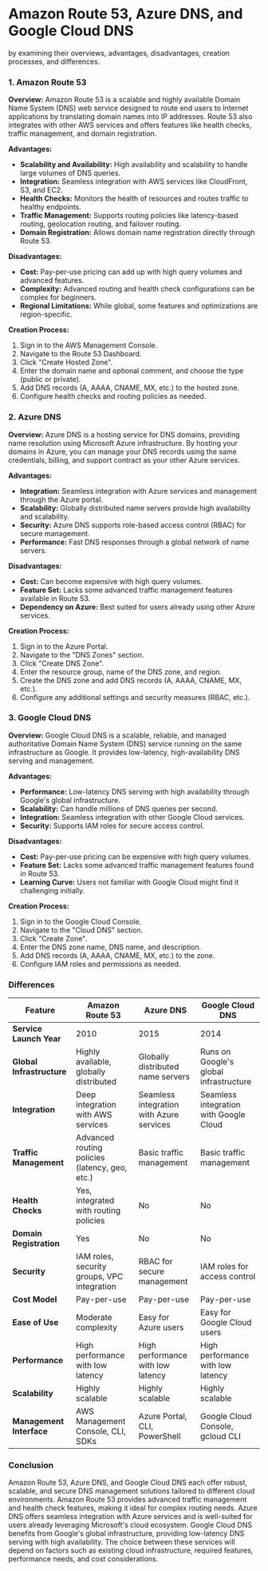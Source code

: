 <h1> Amazon Route 53, Azure DNS, and Google Cloud DNS</h1>

by examining their overviews, advantages, disadvantages, creation processes, and differences.

### 1. Amazon Route 53

**Overview:**
Amazon Route 53 is a scalable and highly available Domain Name System (DNS) web service designed to route end users to Internet applications by translating domain names into IP addresses. Route 53 also integrates with other AWS services and offers features like health checks, traffic management, and domain registration.

**Advantages:**
- **Scalability and Availability:** High availability and scalability to handle large volumes of DNS queries.
- **Integration:** Seamless integration with AWS services like CloudFront, S3, and EC2.
- **Health Checks:** Monitors the health of resources and routes traffic to healthy endpoints.
- **Traffic Management:** Supports routing policies like latency-based routing, geolocation routing, and failover routing.
- **Domain Registration:** Allows domain name registration directly through Route 53.

**Disadvantages:**
- **Cost:** Pay-per-use pricing can add up with high query volumes and advanced features.
- **Complexity:** Advanced routing and health check configurations can be complex for beginners.
- **Regional Limitations:** While global, some features and optimizations are region-specific.

**Creation Process:**
1. Sign in to the AWS Management Console.
2. Navigate to the Route 53 Dashboard.
3. Click "Create Hosted Zone".
4. Enter the domain name and optional comment, and choose the type (public or private).
5. Add DNS records (A, AAAA, CNAME, MX, etc.) to the hosted zone.
6. Configure health checks and routing policies as needed.

### 2. Azure DNS

**Overview:**
Azure DNS is a hosting service for DNS domains, providing name resolution using Microsoft Azure infrastructure. By hosting your domains in Azure, you can manage your DNS records using the same credentials, billing, and support contract as your other Azure services.

**Advantages:**
- **Integration:** Seamless integration with Azure services and management through the Azure portal.
- **Scalability:** Globally distributed name servers provide high availability and scalability.
- **Security:** Azure DNS supports role-based access control (RBAC) for secure management.
- **Performance:** Fast DNS responses through a global network of name servers.

**Disadvantages:**
- **Cost:** Can become expensive with high query volumes.
- **Feature Set:** Lacks some advanced traffic management features available in Route 53.
- **Dependency on Azure:** Best suited for users already using other Azure services.

**Creation Process:**
1. Sign in to the Azure Portal.
2. Navigate to the "DNS Zones" section.
3. Click "Create DNS Zone".
4. Enter the resource group, name of the DNS zone, and region.
5. Create the DNS zone and add DNS records (A, AAAA, CNAME, MX, etc.).
6. Configure any additional settings and security measures (RBAC, etc.).

### 3. Google Cloud DNS

**Overview:**
Google Cloud DNS is a scalable, reliable, and managed authoritative Domain Name System (DNS) service running on the same infrastructure as Google. It provides low-latency, high-availability DNS serving and management.

**Advantages:**
- **Performance:** Low-latency DNS serving with high availability through Google's global infrastructure.
- **Scalability:** Can handle millions of DNS queries per second.
- **Integration:** Seamless integration with other Google Cloud services.
- **Security:** Supports IAM roles for secure access control.

**Disadvantages:**
- **Cost:** Pay-per-use pricing can be expensive with high query volumes.
- **Feature Set:** Lacks some advanced traffic management features found in Route 53.
- **Learning Curve:** Users not familiar with Google Cloud might find it challenging initially.

**Creation Process:**
1. Sign in to the Google Cloud Console.
2. Navigate to the "Cloud DNS" section.
3. Click "Create Zone".
4. Enter the DNS zone name, DNS name, and description.
5. Add DNS records (A, AAAA, CNAME, MX, etc.) to the zone.
6. Configure IAM roles and permissions as needed.

### Differences

| Feature                       | **Amazon Route 53**                       | **Azure DNS**                               | **Google Cloud DNS**                         |
|-------------------------------|-------------------------------------------|---------------------------------------------|----------------------------------------------|
| **Service Launch Year**       | 2010                                      | 2015                                        | 2014                                         |
| **Global Infrastructure**     | Highly available, globally distributed    | Globally distributed name servers           | Runs on Google's global infrastructure       |
| **Integration**               | Deep integration with AWS services        | Seamless integration with Azure services    | Seamless integration with Google Cloud       |
| **Traffic Management**        | Advanced routing policies (latency, geo, etc.) | Basic traffic management                    | Basic traffic management                     |
| **Health Checks**             | Yes, integrated with routing policies     | No                                          | No                                           |
| **Domain Registration**       | Yes                                       | No                                          | No                                           |
| **Security**                  | IAM roles, security groups, VPC integration | RBAC for secure management                  | IAM roles for access control                 |
| **Cost Model**                | Pay-per-use                               | Pay-per-use                                 | Pay-per-use                                  |
| **Ease of Use**               | Moderate complexity                       | Easy for Azure users                        | Easy for Google Cloud users                  |
| **Performance**               | High performance with low latency         | High performance with low latency           | High performance with low latency            |
| **Scalability**               | Highly scalable                           | Highly scalable                             | Highly scalable                              |
| **Management Interface**      | AWS Management Console, CLI, SDKs         | Azure Portal, CLI, PowerShell               | Google Cloud Console, gcloud CLI             |

### Conclusion

Amazon Route 53, Azure DNS, and Google Cloud DNS each offer robust, scalable, and secure DNS management solutions tailored to different cloud environments. Amazon Route 53 provides advanced traffic management and health check features, making it ideal for complex routing needs. Azure DNS offers seamless integration with Azure services and is well-suited for users already leveraging Microsoft's cloud ecosystem. Google Cloud DNS benefits from Google's global infrastructure, providing low-latency DNS serving with high availability. The choice between these services will depend on factors such as existing cloud infrastructure, required features, performance needs, and cost considerations.
